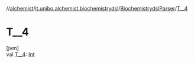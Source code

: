 //[alchemist](../../../index.md)/[it.unibo.alchemist.biochemistrydsl](../index.md)/[BiochemistrydslParser](index.md)/[T__4](-t__4.md)

# T__4

[jvm]\
val [T__4](-t__4.md): [Int](https://kotlinlang.org/api/latest/jvm/stdlib/kotlin/-int/index.html)
